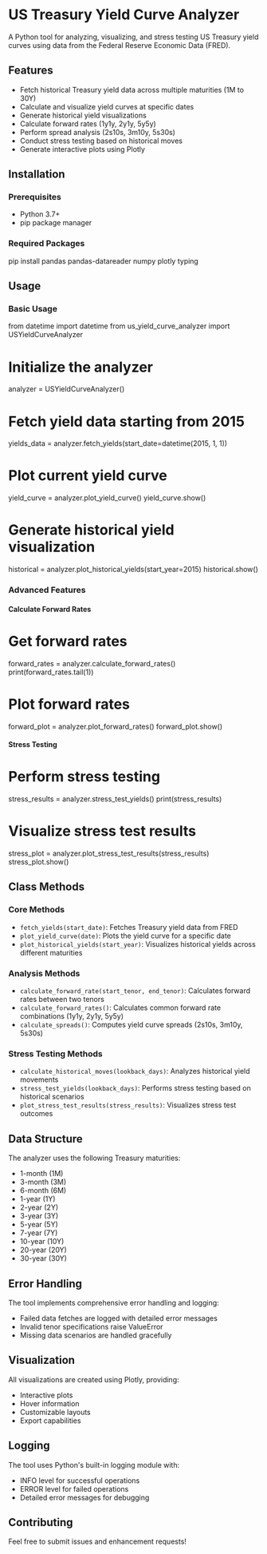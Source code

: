 # US Treasury Yield Curve Analyzer

A Python tool for analyzing, visualizing, and stress testing US Treasury yield curves using data from the Federal Reserve Economic Data (FRED).

## Features

- Fetch historical Treasury yield data across multiple maturities (1M to 30Y)
- Calculate and visualize yield curves at specific dates
- Generate historical yield visualizations
- Calculate forward rates (1y1y, 2y1y, 5y5y)
- Perform spread analysis (2s10s, 3m10y, 5s30s)
- Conduct stress testing based on historical moves
- Generate interactive plots using Plotly

## Installation

### Prerequisites

- Python 3.7+
- pip package manager

### Required Packages

pip install pandas pandas-datareader numpy plotly typing

## Usage

### Basic Usage

from datetime import datetime
from us_yield_curve_analyzer import USYieldCurveAnalyzer

# Initialize the analyzer
analyzer = USYieldCurveAnalyzer()

# Fetch yield data starting from 2015
yields_data = analyzer.fetch_yields(start_date=datetime(2015, 1, 1))

# Plot current yield curve
yield_curve = analyzer.plot_yield_curve()
yield_curve.show()

# Generate historical yield visualization
historical = analyzer.plot_historical_yields(start_year=2015)
historical.show()

### Advanced Features

#### Calculate Forward Rates

# Get forward rates
forward_rates = analyzer.calculate_forward_rates()
print(forward_rates.tail(1))

# Plot forward rates
forward_plot = analyzer.plot_forward_rates()
forward_plot.show()

#### Stress Testing

# Perform stress testing
stress_results = analyzer.stress_test_yields()
print(stress_results)

# Visualize stress test results
stress_plot = analyzer.plot_stress_test_results(stress_results)
stress_plot.show()

## Class Methods

### Core Methods

- `fetch_yields(start_date)`: Fetches Treasury yield data from FRED
- `plot_yield_curve(date)`: Plots the yield curve for a specific date
- `plot_historical_yields(start_year)`: Visualizes historical yields across different maturities

### Analysis Methods

- `calculate_forward_rate(start_tenor, end_tenor)`: Calculates forward rates between two tenors
- `calculate_forward_rates()`: Calculates common forward rate combinations (1y1y, 2y1y, 5y5y)
- `calculate_spreads()`: Computes yield curve spreads (2s10s, 3m10y, 5s30s)

### Stress Testing Methods

- `calculate_historical_moves(lookback_days)`: Analyzes historical yield movements
- `stress_test_yields(lookback_days)`: Performs stress testing based on historical scenarios
- `plot_stress_test_results(stress_results)`: Visualizes stress test outcomes

## Data Structure

The analyzer uses the following Treasury maturities:
- 1-month (1M)
- 3-month (3M)
- 6-month (6M)
- 1-year (1Y)
- 2-year (2Y)
- 3-year (3Y)
- 5-year (5Y)
- 7-year (7Y)
- 10-year (10Y)
- 20-year (20Y)
- 30-year (30Y)

## Error Handling

The tool implements comprehensive error handling and logging:
- Failed data fetches are logged with detailed error messages
- Invalid tenor specifications raise ValueError
- Missing data scenarios are handled gracefully

## Visualization

All visualizations are created using Plotly, providing:
- Interactive plots
- Hover information
- Customizable layouts
- Export capabilities

## Logging

The tool uses Python's built-in logging module with:
- INFO level for successful operations
- ERROR level for failed operations
- Detailed error messages for debugging

## Contributing

Feel free to submit issues and enhancement requests!
